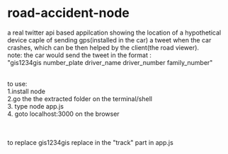 # road-accident-node
a real twitter api based appilcation showing the location of a hypothetical device caple of sending gps(installed in the car) a tweet when the car crashes, which can be then helped by the client(the road viewer).<br>
note: the car would send the tweet in the format :<br>
"gis1234gis number_plate driver_name driver_number family_number"<br><br>

to use:<br>
1.install node<br>
2.go the the extracted folder on the terminal/shell<br>
3. type node app.js<br>
4. goto localhost:3000 on the browser<br>
<br><br>

to replace gis1234gis replace in the "track" part in app.js
